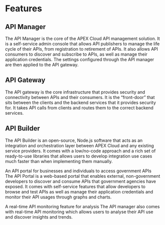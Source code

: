 # Features

## API Manager

The API Manager is the core of the APEX Cloud API management solution. It is a self-service admin console that allows API publishers to manage the life cycle of their APIs, from registration to retirement of APIs. It also allows API consumers to discover and subscribe to APIs, as well as manage their application credentials. The settings configured through the API manager are then applied to the API gateway.

## API Gateway

The API gateway is the core infrastructure that provides security and connectivity between APIs and their consumers. It is the “front-door” that sits between the clients and the backend services that it provides security for. It takes API calls from clients and routes them to the correct backend services.

## API Builder

The API Builder is an open-source, Node.js software that acts as an integration and orchestration layer between APEX Cloud and any existing service providers. It comes with a low/no-code approach and a rich set of ready-to-use libraries that allows users to develop integration use cases much faster than when implementing them manually.

An API portal for businesses and individuals to access government APIs
The API Portal is a web-based portal that enables external, non-government developers to discover and consume APIs that government agencies have exposed. It comes with self-service features that allow developers to browse and test APIs as well as manage their application credentials and monitor their API usages through graphs and charts.

A real-time API monitoring feature for analysis
The API manager also comes with real-time API monitoring which allows users to analyse their API use and discover insights and trends.